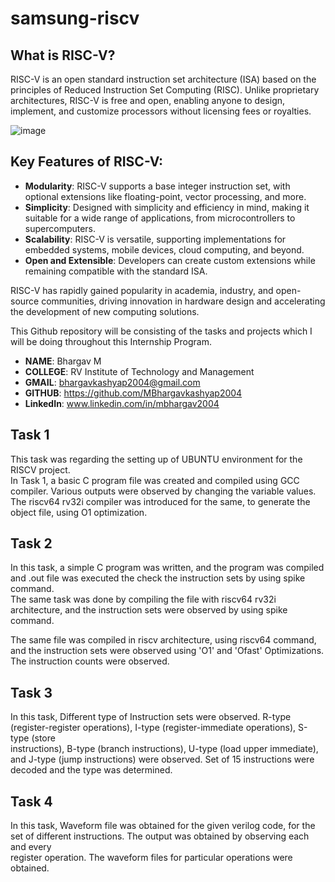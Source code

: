 # samsung-riscv

## What is RISC-V?
RISC-V is an open standard instruction set architecture (ISA) based on the principles of Reduced Instruction Set Computing (RISC). Unlike proprietary architectures, RISC-V is free and open, enabling anyone to design, implement, and customize processors without licensing fees or royalties. <br>

![image](https://github.com/user-attachments/assets/0deaaf5f-f32b-40de-8052-9ce99ec9164a)


## Key Features of RISC-V:
* **Modularity**: RISC-V supports a base integer instruction set, with optional extensions like floating-point, vector processing, and more. <br>
* **Simplicity**: Designed with simplicity and efficiency in mind, making it suitable for a wide range of applications, from microcontrollers to supercomputers.
* **Scalability**: RISC-V is versatile, supporting implementations for embedded systems, mobile devices, cloud computing, and beyond. <br>
* **Open and Extensible**: Developers can create custom extensions while remaining compatible with the standard ISA. <br>

RISC-V has rapidly gained popularity in academia, industry, and open-source communities, driving innovation in hardware design and accelerating the development of new computing solutions. <br>

This Github repository will be consisting of the tasks and projects which I will be doing throughout this Internship Program.

* **NAME**: Bhargav M <br>
* **COLLEGE**: RV Institute of Technology and Management <br>
* **GMAIL**: bhargavkashyap2004@gmail.com <br>
* **GITHUB**: https://github.com/MBhargavkashyap2004 <br>
* **LinkedIn**: www.linkedin.com/in/mbhargav2004 <br>


## Task 1

This task was regarding the setting up of UBUNTU environment for the RISCV project. <br>
In Task 1, a basic C program file was created and compiled using GCC compiler. Various outputs were observed by changing the variable values. <br>
The riscv64 rv32i compiler was introduced for the same, to generate the object file, using O1 optimization.


## Task 2

In this task, a simple C program was written, and the program was compiled and .out file was executed the check the instruction sets by using spike command. <br>
The same task was done by compiling the file with riscv64 rv32i architecture, and the instruction sets were observed by using spike command.

The same file was compiled in riscv architecture, using riscv64 command, and the instruction sets were observed using 'O1' and 'Ofast' Optimizations. <br>
The instruction counts were observed. <br>


## Task 3

In this task, Different type of Instruction sets were observed. R-type (register-register operations), I-type (register-immediate operations), S-type (store <br>
instructions), B-type (branch instructions), U-type (load upper immediate), and J-type (jump instructions) were observed. Set of 15 instructions were <br>
decoded and the type was determined.

## Task 4

In this task, Waveform file was obtained for the given verilog code, for the set of different instructions. The output was obtained by observing each and every <br>
register operation. The waveform files for particular operations were obtained.





